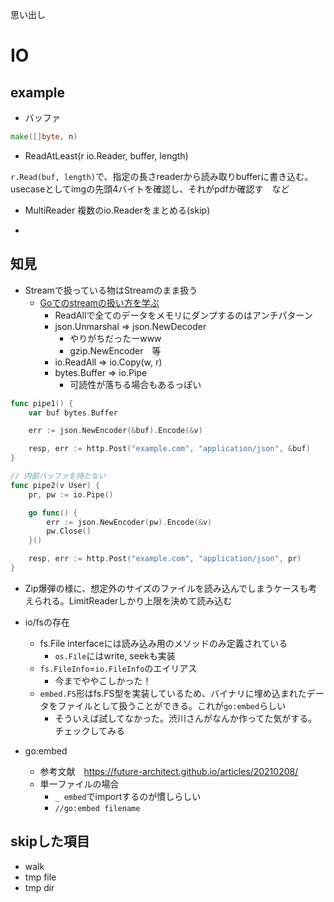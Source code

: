 思い出し

# IO

## example
* バッファ
```go
make([]byte, n)
```

* ReadAtLeast(r io.Reader, buffer, length)

`r.Read(buf, length)`で、指定の長さreaderから読み取りbufferに書き込む。usecaseとしてimgの先頭4バイトを確認し、それがpdfか確認す　など

* MultiReader
複数のio.Readerをまとめる(skip)

* 

## 知見
* Streamで扱っている物はStreamのまま扱う
    * [Goでのstreamの扱い方を学ぶ](!https://christina04.hatenablog.com/entry/2017/01/06/190000)
        * ReadAllで全てのデータをメモリにダンプするのはアンチパターン
        * json.Unmarshal => json.NewDecoder
            * やりがちだったーwww
            * gzip.NewEncoder　等
        * io.ReadAll => io.Copy(w, r)
        * bytes.Buffer => io.Pipe
            * 可読性が落ちる場合もあるっぽい
```go
func pipe1() {
    var buf bytes.Buffer

    err := json.NewEncoder(&buf).Encode(&v)

    resp, err := http.Post("example.com", "application/json", &buf)
}

// 内部バッファを持たない
func pipe2(v User) {
    pr, pw := io.Pipe()

    go func() {
        err := json.NewEncoder(pw).Encode(&v)
        pw.Close()
    }()

    resp, err := http.Post("example.com", "application/json", pr)
}
```
  
* Zip爆弾の様に、想定外のサイズのファイルを読み込んでしまうケースも考えられる。LimitReaderしかり上限を決めて読み込む

* io/fsの存在
    * fs.File interfaceには読み込み用のメソッドのみ定義されている
        * `os.File`にはwrite, seekも実装
    * `fs.FileInfo`=`io.FileInfo`のエイリアス
        * 今までややこしかった！
    * `embed.FS`形はfs.FS型を実装しているため、バイナリに埋め込まれたデータをファイルとして扱うことができる。これが`go:embed`らしい
        * そういえば試してなかった。渋川さんがなんか作ってた気がする。チェックしてみる
  

* go:embed
    * 参考文献　https://future-architect.github.io/articles/20210208/
    * 単一ファイルの場合
        * `_ embed`でimportするのが慣しらしい
        * `//go:embed filename`

## skipした項目
* walk
* tmp file
* tmp dir
